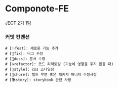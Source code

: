 # Componote-FE

JECT 2기 1팀

### 커밋 컨벤션

```
# [✨feat]: 새로운 기능 추가
# [🐛fix]: 버그 수정
# [📝docs]: 문서 수정
# [♻️refactor]: 코드 리팩토링 (기능에 영향을 주지 않을 때)
# [🎨style]: css 스타일링
# [🔨chore]: 빌드 부분 혹은 패키지 매니저 수정사항
# [📚story]: storybook 관련 사항
```
